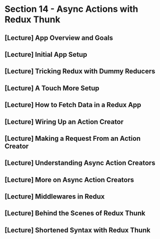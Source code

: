 # Section 14 - Async Actions with Redux Thunk

## [Lecture] App Overview and Goals

## [Lecture] Initial App Setup

## [Lecture] Tricking Redux with Dummy Reducers

## [Lecture] A Touch More Setup

## [Lecture] How to Fetch Data in a Redux App

## [Lecture] Wiring Up an Action Creator

## [Lecture] Making a Request From an Action Creator

## [Lecture] Understanding Async Action Creators

## [Lecture] More on Async Action Creators

## [Lecture] Middlewares in Redux

## [Lecture] Behind the Scenes of Redux Thunk

## [Lecture] Shortened Syntax with Redux Thunk
